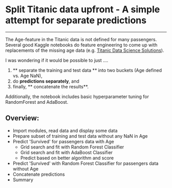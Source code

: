 # Split Titanic data upfront - A simple attempt for separate predictions


---

The Age-feature in the Titanic data is not defined for many passengers. Several good Kaggle notebooks do feature engineering to come up with replacements of the missing age data (e.g. [Titanic Data Science Solutions](https://www.kaggle.com/startupsci/titanic-data-science-solutions/notebook)).

I was wondering if it would be possible to just .... 
1. ** separate the training and test data ** into two buckets (Age defined vs. Age NaN), 
2. do **predictions separately**, and 
3. finally, ** concatenate the results**.


Additionally, the notebook includes basic hyperparameter tuning for RandomForest and AdaBoost.

## Overview:

- Import modules, read data and display some data
- Prepare subset of training and test data without any NaN in Age
- Predict 'Survived' for passengers data with Age
  - Grid search and fit with Random Forest Classifier
  - Grid search and fit with AdaBoost Classifier
  - Predict based on better algorithm and score
- Predict 'Survived' with Random Forest Classifier for passengers data without Age
- Concatenate predictions
- Summary
